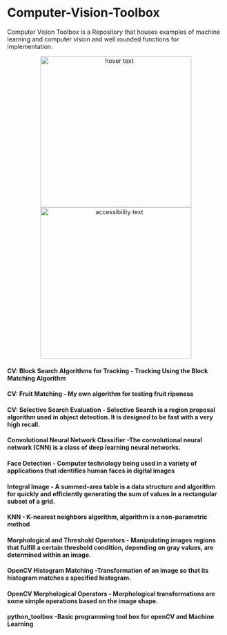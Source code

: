 # Computer-Vision-Toolbox
Computer Vision Toolbox  is a Repository that houses examples of machine learning and computer vision and well rounded functions for implementation. 

<p align="center">
  <img src="https://perfectial.com/wp-content/uploads/2018/10/What-is-the-Current-State-of-Computer-Vision.jpg" width="350" title="hover text">
  <img src="https://perfectial.com/wp-content/uploads/2018/10/What-is-the-Current-State-of-Computer-Vision.jpg" width="350" alt="accessibility text">
</p>

#### CV: Block Search Algorithms for Tracking - Tracking Using the Block Matching Algorithm

#### CV: Fruit Matching - My own algorithm for testing fruit ripeness

#### CV: Selective Search Evaluation - Selective Search is a region proposal algorithm used in object detection. It is designed to be fast with a very high recall. 

#### Convolutional Neural Network Classifier -The convolutional neural network (CNN) is a class of deep learning neural networks.

#### Face Detection - Computer technology being used in a variety of applications that identifies human faces in digital images

#### Integral Image - A summed-area table is a data structure and algorithm for quickly and efficiently generating the sum of values in a rectangular subset of a grid.

#### KNN - K-nearest neighbors algorithm, algorithm is a non-parametric method 

#### Morphological and Threshold Operators - Manipulating images regions that fulfill a certain threshold condition, depending on gray values, are determined within an image.

#### OpenCV Histogram Matching -Transformation of an image so that its histogram matches a specified histogram.

#### OpenCV Morphological Operators - Morphological transformations are some simple operations based on the image shape.

#### python_toolbox  -Basic programming tool box for openCV and Machine Learning
